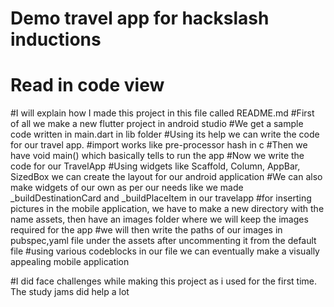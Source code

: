 # Demo travel app for hackslash inductions
# Read in code view
#I will explain how I made this project in this file called README.md
#First of all we make a new flutter project in android studio
#We get a sample code written in main.dart in lib folder
#Using its help we can write the code for our travel app.
#import works like pre-processor hash in c
#Then we have void main() which basically tells to run the app
#Now we write the code for our TravelApp
#Using widgets like Scaffold, Column, AppBar, SizedBox we can create the layout for our android application
#We can also make widgets of our own as per our needs like we made _buildDestinationCard and _buildPlaceItem in our travelapp
#for inserting pictures in the mobile application, we have to make a new directory with the name assets, then have an images folder where we will keep the images required for the app
#we will then write the paths of our images in pubspec,yaml file under the assets after uncommenting it from the default file
#using various codeblocks in our file we can eventually make a visually appealing mobile application

#I did face challenges while making this project as i used for the first time. The study jams did help a lot 
